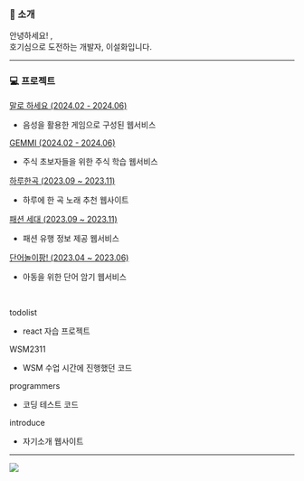 ### 👋 소개

안녕하세요! ,<br>
호기심으로 도전하는 개발자, 이설화입니다.

---

### 💻 프로젝트
<a href="https://github.com/06shelk/pleaseSay" target='_blank'>말로 하세요 (2024.02 - 2024.06)</a>
  * 음성을 활용한 게임으로 구성된 웹서비스 <br>

<a href="https://github.com/06shelk/ITShow-project" target='_blank'>GEMMI (2024.02 - 2024.06)</a>
  * 주식 초보자들을 위한 주식 학습 웹서비스 <br>

<a href="https://github.com/06shelk/OneSongADay" target='_blank'>하루한곡 (2023.09 ~ 2023.11)</a>
  * 하루에 한 곡 노래 추천 웹사이트 <br>

<a href="https://github.com/06shelk/fashion-generation_Project" target='_blank'>패션 세대 (2023.09 ~ 2023.11)</a>
  * 패션 유행 정보 제공 웹서비스 <br>

<a href="https://github.com/06shelk/2023-WSM-Project-Playingwithwords" target='_blank'>단어놀이팡! (2023.04 ~ 2023.06)</a>
  * 아동을 위한 단어 암기 웹서비스 <br>
<br>

todolist 
* react 자습 프로젝트
  
WSM2311
* WSM 수업 시간에 진행했던 코드
  
programmers
* 코딩 테스트 코드

introduce
* 자기소개 웹사이트
  
---

 <a href="https://github.com/06shelk/github-readme-stats"><img align="center" src="https://github-readme-stats.vercel.app/api/top-langs/?username=06shelk&layout=compact&theme=vue&hide_border=true" /></a> 
